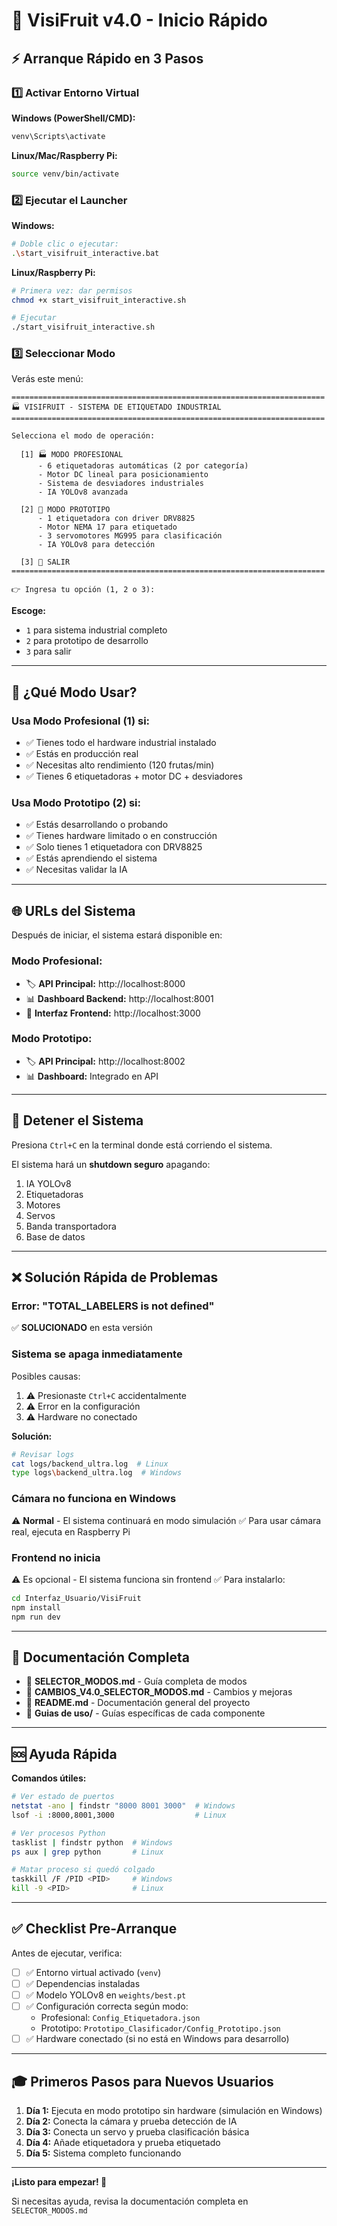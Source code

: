 # 🚀 VisiFruit v4.0 - Inicio Rápido

## ⚡ Arranque Rápido en 3 Pasos

### 1️⃣ Activar Entorno Virtual

**Windows (PowerShell/CMD):**
```bash
venv\Scripts\activate
```

**Linux/Mac/Raspberry Pi:**
```bash
source venv/bin/activate
```

### 2️⃣ Ejecutar el Launcher

**Windows:**
```bash
# Doble clic o ejecutar:
.\start_visifruit_interactive.bat
```

**Linux/Raspberry Pi:**
```bash
# Primera vez: dar permisos
chmod +x start_visifruit_interactive.sh

# Ejecutar
./start_visifruit_interactive.sh
```

### 3️⃣ Seleccionar Modo

Verás este menú:

```
======================================================================
🏭 VISIFRUIT - SISTEMA DE ETIQUETADO INDUSTRIAL
======================================================================

Selecciona el modo de operación:

  [1] 🏭 MODO PROFESIONAL
      - 6 etiquetadoras automáticas (2 por categoría)
      - Motor DC lineal para posicionamiento
      - Sistema de desviadores industriales
      - IA YOLOv8 avanzada

  [2] 🎯 MODO PROTOTIPO
      - 1 etiquetadora con driver DRV8825
      - Motor NEMA 17 para etiquetado
      - 3 servomotores MG995 para clasificación
      - IA YOLOv8 para detección

  [3] 🚪 SALIR
======================================================================

👉 Ingresa tu opción (1, 2 o 3):
```

**Escoge:**
- `1` para sistema industrial completo
- `2` para prototipo de desarrollo
- `3` para salir

---

## 🎯 ¿Qué Modo Usar?

### Usa **Modo Profesional** (1) si:
- ✅ Tienes todo el hardware industrial instalado
- ✅ Estás en producción real
- ✅ Necesitas alto rendimiento (120 frutas/min)
- ✅ Tienes 6 etiquetadoras + motor DC + desviadores

### Usa **Modo Prototipo** (2) si:
- ✅ Estás desarrollando o probando
- ✅ Tienes hardware limitado o en construcción
- ✅ Solo tienes 1 etiquetadora con DRV8825
- ✅ Estás aprendiendo el sistema
- ✅ Necesitas validar la IA

---

## 🌐 URLs del Sistema

Después de iniciar, el sistema estará disponible en:

### Modo Profesional:
- 🏷️ **API Principal:** http://localhost:8000
- 📊 **Dashboard Backend:** http://localhost:8001
- 🎨 **Interfaz Frontend:** http://localhost:3000

### Modo Prototipo:
- 🏷️ **API Principal:** http://localhost:8002
- 📊 **Dashboard:** Integrado en API

---

## 🛑 Detener el Sistema

Presiona `Ctrl+C` en la terminal donde está corriendo el sistema.

El sistema hará un **shutdown seguro** apagando:
1. IA YOLOv8
2. Etiquetadoras
3. Motores
4. Servos
5. Banda transportadora
6. Base de datos

---

## ❌ Solución Rápida de Problemas

### Error: "TOTAL_LABELERS is not defined"
✅ **SOLUCIONADO** en esta versión

### Sistema se apaga inmediatamente
Posibles causas:
1. ⚠️ Presionaste `Ctrl+C` accidentalmente
2. ⚠️ Error en la configuración
3. ⚠️ Hardware no conectado

**Solución:**
```bash
# Revisar logs
cat logs/backend_ultra.log  # Linux
type logs\backend_ultra.log  # Windows
```

### Cámara no funciona en Windows
⚠️ **Normal** - El sistema continuará en modo simulación
✅ Para usar cámara real, ejecuta en Raspberry Pi

### Frontend no inicia
⚠️ Es opcional - El sistema funciona sin frontend
✅ Para instalarlo:
```bash
cd Interfaz_Usuario/VisiFruit
npm install
npm run dev
```

---

## 📖 Documentación Completa

- 📘 **SELECTOR_MODOS.md** - Guía completa de modos
- 📗 **CAMBIOS_V4.0_SELECTOR_MODOS.md** - Cambios y mejoras
- 📙 **README.md** - Documentación general del proyecto
- 📕 **Guias de uso/** - Guías específicas de cada componente

---

## 🆘 Ayuda Rápida

**Comandos útiles:**

```bash
# Ver estado de puertos
netstat -ano | findstr "8000 8001 3000"  # Windows
lsof -i :8000,8001,3000                  # Linux

# Ver procesos Python
tasklist | findstr python  # Windows
ps aux | grep python       # Linux

# Matar proceso si quedó colgado
taskkill /F /PID <PID>     # Windows
kill -9 <PID>              # Linux
```

---

## ✅ Checklist Pre-Arranque

Antes de ejecutar, verifica:

- [ ] ✅ Entorno virtual activado (`venv`)
- [ ] ✅ Dependencias instaladas
- [ ] ✅ Modelo YOLOv8 en `weights/best.pt`
- [ ] ✅ Configuración correcta según modo:
  - Profesional: `Config_Etiquetadora.json`
  - Prototipo: `Prototipo_Clasificador/Config_Prototipo.json`
- [ ] ✅ Hardware conectado (si no está en Windows para desarrollo)

---

## 🎓 Primeros Pasos para Nuevos Usuarios

1. **Día 1:** Ejecuta en modo prototipo sin hardware (simulación en Windows)
2. **Día 2:** Conecta la cámara y prueba detección de IA
3. **Día 3:** Conecta un servo y prueba clasificación básica
4. **Día 4:** Añade etiquetadora y prueba etiquetado
5. **Día 5:** Sistema completo funcionando

---

**¡Listo para empezar! 🚀**

Si necesitas ayuda, revisa la documentación completa en `SELECTOR_MODOS.md`

